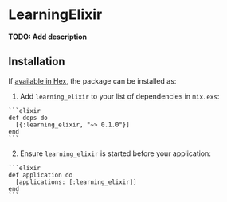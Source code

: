 # LearningElixir

**TODO: Add description**

## Installation

If [available in Hex](https://hex.pm/docs/publish), the package can be installed as:

  1. Add `learning_elixir` to your list of dependencies in `mix.exs`:

    ```elixir
    def deps do
      [{:learning_elixir, "~> 0.1.0"}]
    end
    ```

  2. Ensure `learning_elixir` is started before your application:

    ```elixir
    def application do
      [applications: [:learning_elixir]]
    end
    ```

